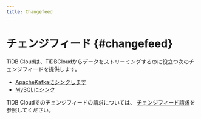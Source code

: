 ```yaml
---
title: Changefeed
---
```


# チェンジフィード {#changefeed}

TiDB Cloudは、TiDBCloudからデータをストリーミングするのに役立つ次のチェンジフィードを提供します。

-   [ApacheKafkaにシンクします](/tidb-cloud/changefeed-sink-to-apache-kafka.md)
-   [MySQLにシンク](/tidb-cloud/changefeed-sink-to-mysql.md)

TiDB Cloudでのチェンジフィードの請求については、 [チェンジフィード請求](/tidb-cloud/tidb-cloud-billing-tcu.md)を参照してください。
